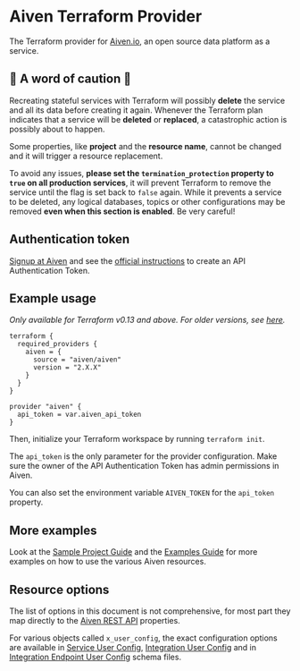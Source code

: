 # Aiven Terraform Provider
The Terraform provider for [Aiven.io](https://aiven.io/), an open source data platform as a service. 

## 🚨 A word of caution 🚨 
Recreating stateful services with Terraform will possibly **delete** the service and all its data before creating it again. Whenever the Terraform plan indicates that a service will be **deleted** or **replaced**, a catastrophic action is possibly about to happen.

Some properties, like **project** and the **resource name**, cannot be changed and it will trigger a resource replacement.

To avoid any issues, **please set the `termination_protection` property to `true` on all production services**, it will prevent Terraform to remove the service until the flag is set back to `false` again. While it prevents a service to be deleted, any logical databases, topics or other configurations may be removed **even when this section is enabled**. Be very careful! 

## Authentication token
[Signup at Aiven](https://console.aiven.io/signup) and see the [official instructions](https://help.aiven.io/en/articles/2059201-authentication-tokens) to create an API Authentication Token.

## Example usage
_Only available for Terraform v0.13 and above. For older versions, see [here](guides/install-terraform-v012.md)._

```hcl
terraform {
  required_providers {
    aiven = {
      source = "aiven/aiven"
      version = "2.X.X"
    }
  }
}

provider "aiven" {
  api_token = var.aiven_api_token
}
```

Then, initialize your Terraform workspace by running `terraform init`.

The `api_token` is the only parameter for the provider configuration. Make sure the owner of the API Authentication Token has admin permissions in Aiven.

You can also set the environment variable `AIVEN_TOKEN` for the `api_token` property.

## More examples
Look at the [Sample Project Guide](guides/sample-project.md) and the [Examples Guide](guides/examples.md) for more examples on how to use the various Aiven resources.

## Resource options
The list of options in this document is not comprehensive, for most part they map directly to the [Aiven REST API](https://api.aiven.io/doc/) properties.

For various objects called `x_user_config`, the exact configuration options are available in [Service User Config](https://github.com/aiven/terraform-provider-aiven/tree/master/aiven/templates/service_user_config_schema.json), [Integration User Config](https://github.com/aiven/terraform-provider-aiven/tree/master/aiven/templates/integrations_user_config_schema.json) and in [Integration Endpoint User Config](https://github.com/aiven/terraform-provider-aiven/tree/master/aiven/templates/integration_endpoints_user_config_schema.json) schema files.